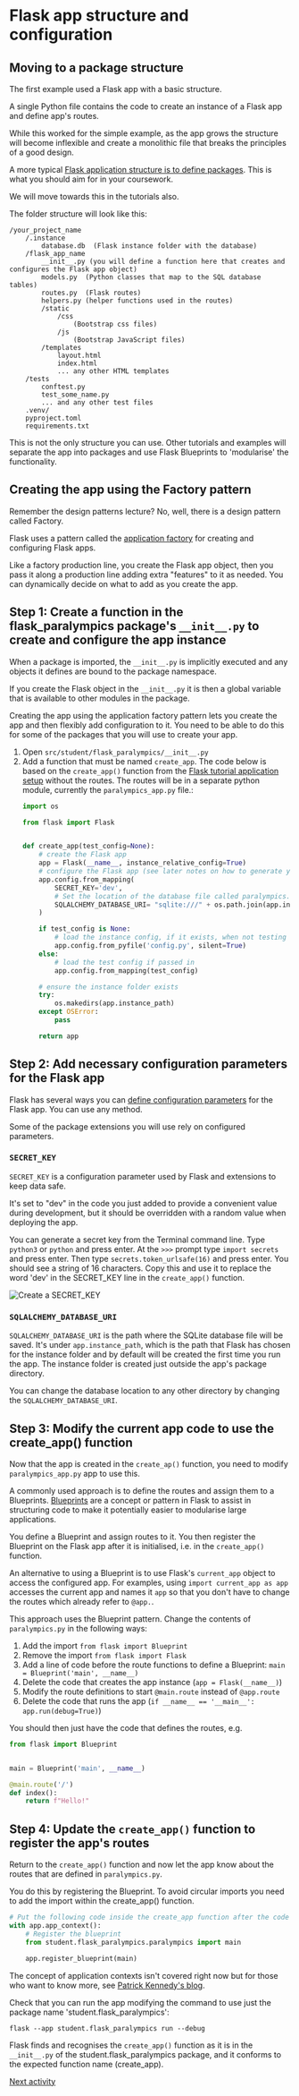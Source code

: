# Flask app structure and configuration

## Moving to a package structure

The first example used a Flask app with a basic structure.

A single Python file contains the code to create an instance of a Flask app and define app's routes.

While this worked for the simple example, as the app grows the structure will become inflexible and create a monolithic
file that breaks the principles of a good design.

A more
typical [Flask application structure is to define packages](https://flask.palletsprojects.com/en/stable/patterns/packages/).
This is what you should aim for in your coursework.

We will move towards this in the tutorials also.

The folder structure will look like this:

```text 
/your_project_name
    /.instance
        database.db  (Flask instance folder with the database)
    /flask_app_name
        __init__.py (you will define a function here that creates and configures the Flask app object)
        models.py  (Python classes that map to the SQL database tables)
        routes.py  (Flask routes)
        helpers.py (helper functions used in the routes)
        /static
            /css
                (Bootstrap css files)
            /js
                (Bootstrap JavaScript files)
        /templates
            layout.html
            index.html
            ... any other HTML templates
    /tests
        conftest.py
        test_some_name.py
        ... and any other test files
    .venv/
    pyproject.toml
    requirements.txt
```

This is not the only structure you can use. Other tutorials and examples will separate the app into packages and
use Flask Blueprints to 'modularise' the functionality.

## Creating the app using the Factory pattern

Remember the design patterns lecture? No, well, there is a design pattern called Factory.

Flask uses a pattern called
the [application factory](https://flask.palletsprojects.com/en/stable/patterns/appfactories/) for creating and
configuring Flask apps.

Like a factory production line, you create the Flask app object, then you pass it along a production line adding extra
"features" to it as needed. You can dynamically decide on what to add as you create the app.

## Step 1: Create a function in the flask_paralympics package's `__init__.py` to create and configure the app instance

When a package is imported, the `__init__.py` is implicitly executed and any objects it defines are bound to the package
namespace.

If you create the Flask object in the `__init__.py` it is then a global variable that is available to other modules in
the package.

Creating the app using the application factory pattern lets you create the app and then flexibly add configuration to
it. You need to be able to do this for some of the packages that you will use to create your app.

1. Open `src/student/flask_paralympics/__init__.py`
2. Add a function that must be named `create_app`. The code below is based on the `create_app()` function from
   the [Flask tutorial application setup](https://flask.palletsprojects.com/en/stable/tutorial/factory/#application-setup)
   without the routes. The routes will be in a separate python module, currently the `paralympics_app.py` file.:
    ```python
    import os

    from flask import Flask


    def create_app(test_config=None):
        # create the Flask app
        app = Flask(__name__, instance_relative_config=True)
        # configure the Flask app (see later notes on how to generate your own SECRET_KEY)
        app.config.from_mapping(
            SECRET_KEY='dev',
            # Set the location of the database file called paralympics.sqlite which will be in the app's instance folder
            SQLALCHEMY_DATABASE_URI= "sqlite:///" + os.path.join(app.instance_path, 'paralympics.sqlite'),  
        )

        if test_config is None:
            # load the instance config, if it exists, when not testing
            app.config.from_pyfile('config.py', silent=True)
        else:
            # load the test config if passed in
            app.config.from_mapping(test_config)

        # ensure the instance folder exists
        try:
            os.makedirs(app.instance_path)
        except OSError:
            pass

        return app
    ```

## Step 2: Add necessary configuration parameters for the Flask app

Flask has several ways you can [define configuration parameters](https://flask.palletsprojects.com/en/stable/config/)
for the Flask app. You can use any method.

Some of the package extensions you will use rely on configured parameters.

### `SECRET_KEY`

`SECRET_KEY` is a configuration parameter used by Flask and extensions to keep data safe.

It's set to "dev" in the code you just added to provide a convenient value during development, but it should be
overridden with a random value when deploying the app.

You can generate a secret key from the Terminal command line. Type `python3` or `python` and press enter. At
the `>>>` prompt type `import secrets` and press enter. Then type `secrets.token_urlsafe(16)` and press enter. You
should see a string of 16 characters. Copy this and use it to replace the word 'dev' in
the SECRET_KEY line in the `create_app()` function.

![Create a SECRET_KEY](../../img/secret_key.png)

### `SQLALCHEMY_DATABASE_URI`

`SQLALCHEMY_DATABASE_URI` is the path where the SQLite database file will be saved. It's under `app.instance_path`,
which is the path that Flask has chosen for the instance folder and by default will be created the first time you run
the app. The instance folder is created just outside the app's package directory.

You can change the database location to any other directory by changing the `SQLALCHEMY_DATABASE_URI`.

## Step 3: Modify the current app code to use the create_app() function

Now that the app is created in the `create_ap()` function, you need to modify `paralympics_app.py` app to use this.

A commonly used approach is to define the routes and assign them to a
Blueprints. [Blueprints](https://flask.palletsprojects.com/en/stable/blueprints/) are a concept or pattern in Flask to
assist in structuring code to make it potentially easier to modularise large applications.

You define a Blueprint and assign routes to it. You then register the Blueprint on the Flask app after it is
initialised, i.e. in the `create_app()` function.

An alternative to using a Blueprint is to use Flask's `current_app` object to access the configured app. For examples,
using `import current_app as app` accesses the current app and names it `app` so that you don't have to change the
routes which already refer to `@app.`.

This approach uses the Blueprint pattern. Change the contents of `paralympics.py` in the following ways:

1. Add the import `from flask import Blueprint`
2. Remove the import `from flask import Flask`
3. Add a line of code before the route functions to define a Blueprint: `main = Blueprint('main', __name__)`
4. Delete the code that creates the app instance (`app = Flask(__name__)`)
5. Modify the route definitions to start `@main.route` instead of `@app.route`
6. Delete the code that runs the app (`if __name__ == '__main__': app.run(debug=True)`)

You should then just have the code that defines the routes, e.g.

```python
from flask import Blueprint


main = Blueprint('main', __name__)

@main.route('/')
def index():
    return f"Hello!"
```

## Step 4: Update the `create_app()` function to register the app's routes

Return to the `create_app()` function and now let the app know about the routes that are defined in `paralympics.py`.

You do this by registering the Blueprint. To avoid circular imports you need to add the import within the create_app()
function.

```python
# Put the following code inside the create_app function after the code to ensure the instance folder exists
with app.app_context():
    # Register the blueprint
    from student.flask_paralympics.paralympics import main

    app.register_blueprint(main)
```

The concept of application contexts isn't covered right now but for those who want to know more,
see [Patrick Kennedy's blog](https://testdriven.io/blog/flask-contexts-advanced/).

Check that you can run the app modifying the command to use just the package name 'student.flask_paralympics':

```terminal
flask --app student.flask_paralympics run --debug
```

Flask finds and recognises the `create_app()` function as it is in the `__init__.py` of the student.flask_paralympics
package, and it conforms to the expected function name (create_app).

[Next activity](6-3-templates.md)